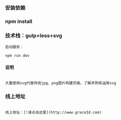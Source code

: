 ### 安装依赖

### npm install

### 技术栈：gulp+less+svg

```
启动服务：

npm run dev

```


#### 说明

```

大量使用svg代替传统jpg、png图片构建页面，了解并熟练运用svg

```

### 线上地址

```

线上地址：[!请点击这里](http://www.grace3d.com)

```
